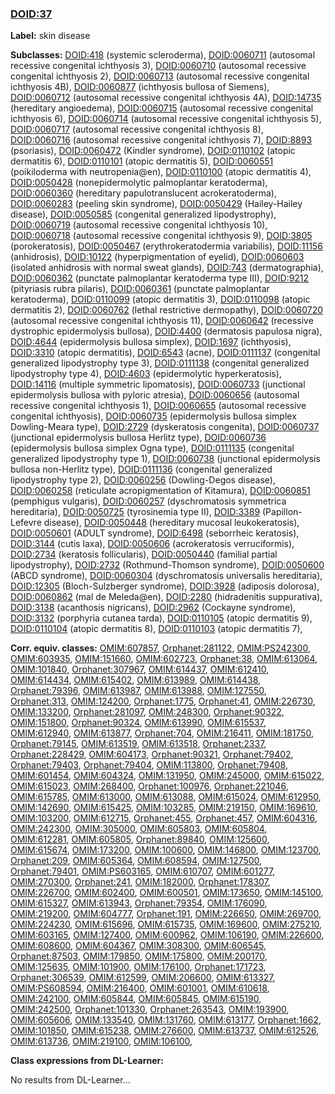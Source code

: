 
### [DOID:37](http://purl.obolibrary.org/obo/DOID_37)
**Label:** skin disease

**Subclasses:** [DOID:418](http://purl.obolibrary.org/obo/DOID_418) (systemic scleroderma), [DOID:0060711](http://purl.obolibrary.org/obo/DOID_0060711) (autosomal recessive congenital ichthyosis 3), [DOID:0060710](http://purl.obolibrary.org/obo/DOID_0060710) (autosomal recessive congenital ichthyosis 2), [DOID:0060713](http://purl.obolibrary.org/obo/DOID_0060713) (autosomal recessive congenital ichthyosis 4B), [DOID:0060877](http://purl.obolibrary.org/obo/DOID_0060877) (ichthyosis bullosa of Siemens), [DOID:0060712](http://purl.obolibrary.org/obo/DOID_0060712) (autosomal recessive congenital ichthyosis 4A), [DOID:14735](http://purl.obolibrary.org/obo/DOID_14735) (hereditary angioedema), [DOID:0060715](http://purl.obolibrary.org/obo/DOID_0060715) (autosomal recessive congenital ichthyosis 6), [DOID:0060714](http://purl.obolibrary.org/obo/DOID_0060714) (autosomal recessive congenital ichthyosis 5), [DOID:0060717](http://purl.obolibrary.org/obo/DOID_0060717) (autosomal recessive congenital ichthyosis 8), [DOID:0060716](http://purl.obolibrary.org/obo/DOID_0060716) (autosomal recessive congenital ichthyosis 7), [DOID:8893](http://purl.obolibrary.org/obo/DOID_8893) (psoriasis), [DOID:0060472](http://purl.obolibrary.org/obo/DOID_0060472) (Kindler syndrome), [DOID:0110102](http://purl.obolibrary.org/obo/DOID_0110102) (atopic dermatitis 6), [DOID:0110101](http://purl.obolibrary.org/obo/DOID_0110101) (atopic dermatitis 5), [DOID:0060551](http://purl.obolibrary.org/obo/DOID_0060551) (poikiloderma with neutropenia@en), [DOID:0110100](http://purl.obolibrary.org/obo/DOID_0110100) (atopic dermatitis 4), [DOID:0050428](http://purl.obolibrary.org/obo/DOID_0050428) (nonepidermolytic palmoplantar keratoderma), [DOID:0060360](http://purl.obolibrary.org/obo/DOID_0060360) (hereditary papulotranslucent acrokeratoderma), [DOID:0060283](http://purl.obolibrary.org/obo/DOID_0060283) (peeling skin syndrome), [DOID:0050429](http://purl.obolibrary.org/obo/DOID_0050429) (Hailey-Hailey disease), [DOID:0050585](http://purl.obolibrary.org/obo/DOID_0050585) (congenital generalized lipodystrophy), [DOID:0060719](http://purl.obolibrary.org/obo/DOID_0060719) (autosomal recessive congenital ichthyosis 10), [DOID:0060718](http://purl.obolibrary.org/obo/DOID_0060718) (autosomal recessive congenital ichthyosis 9), [DOID:3805](http://purl.obolibrary.org/obo/DOID_3805) (porokeratosis), [DOID:0050467](http://purl.obolibrary.org/obo/DOID_0050467) (erythrokeratodermia variabilis), [DOID:11156](http://purl.obolibrary.org/obo/DOID_11156) (anhidrosis), [DOID:10122](http://purl.obolibrary.org/obo/DOID_10122) (hyperpigmentation of eyelid), [DOID:0060603](http://purl.obolibrary.org/obo/DOID_0060603) (isolated anhidrosis with normal sweat glands), [DOID:743](http://purl.obolibrary.org/obo/DOID_743) (dermatographia), [DOID:0060362](http://purl.obolibrary.org/obo/DOID_0060362) (punctate palmoplantar keratoderma type III), [DOID:9212](http://purl.obolibrary.org/obo/DOID_9212) (pityriasis rubra pilaris), [DOID:0060361](http://purl.obolibrary.org/obo/DOID_0060361) (punctate palmoplantar keratoderma), [DOID:0110099](http://purl.obolibrary.org/obo/DOID_0110099) (atopic dermatitis 3), [DOID:0110098](http://purl.obolibrary.org/obo/DOID_0110098) (atopic dermatitis 2), [DOID:0060762](http://purl.obolibrary.org/obo/DOID_0060762) (lethal restrictive dermopathy), [DOID:0060720](http://purl.obolibrary.org/obo/DOID_0060720) (autosomal recessive congenital ichthyosis 11), [DOID:0060642](http://purl.obolibrary.org/obo/DOID_0060642) (recessive dystrophic epidermolysis bullosa), [DOID:4400](http://purl.obolibrary.org/obo/DOID_4400) (dermatosis papulosa nigra), [DOID:4644](http://purl.obolibrary.org/obo/DOID_4644) (epidermolysis bullosa simplex), [DOID:1697](http://purl.obolibrary.org/obo/DOID_1697) (ichthyosis), [DOID:3310](http://purl.obolibrary.org/obo/DOID_3310) (atopic dermatitis), [DOID:6543](http://purl.obolibrary.org/obo/DOID_6543) (acne), [DOID:0111137](http://purl.obolibrary.org/obo/DOID_0111137) (congenital generalized lipodystrophy type 3), [DOID:0111138](http://purl.obolibrary.org/obo/DOID_0111138) (congenital generalized lipodystrophy type 4), [DOID:4603](http://purl.obolibrary.org/obo/DOID_4603) (epidermolytic hyperkeratosis), [DOID:14116](http://purl.obolibrary.org/obo/DOID_14116) (multiple symmetric lipomatosis), [DOID:0060733](http://purl.obolibrary.org/obo/DOID_0060733) (junctional epidermolysis bullosa with pyloric atresia), [DOID:0060656](http://purl.obolibrary.org/obo/DOID_0060656) (autosomal recessive congenital ichthyosis 1), [DOID:0060655](http://purl.obolibrary.org/obo/DOID_0060655) (autosomal recessive congenital ichthyosis), [DOID:0060735](http://purl.obolibrary.org/obo/DOID_0060735) (epidermolysis bullosa simplex Dowling-Meara type), [DOID:2729](http://purl.obolibrary.org/obo/DOID_2729) (dyskeratosis congenita), [DOID:0060737](http://purl.obolibrary.org/obo/DOID_0060737) (junctional epidermolysis bullosa Herlitz type), [DOID:0060736](http://purl.obolibrary.org/obo/DOID_0060736) (epidermolysis bullosa simplex Ogna type), [DOID:0111135](http://purl.obolibrary.org/obo/DOID_0111135) (congenital generalized lipodystrophy type 1), [DOID:0060738](http://purl.obolibrary.org/obo/DOID_0060738) (junctional epidermolysis bullosa non-Herlitz type), [DOID:0111136](http://purl.obolibrary.org/obo/DOID_0111136) (congenital generalized lipodystrophy type 2), [DOID:0060256](http://purl.obolibrary.org/obo/DOID_0060256) (Dowling-Degos disease), [DOID:0060258](http://purl.obolibrary.org/obo/DOID_0060258) (reticulate acropigmentation of Kitamura), [DOID:0060851](http://purl.obolibrary.org/obo/DOID_0060851) (pemphigus vulgaris), [DOID:0060257](http://purl.obolibrary.org/obo/DOID_0060257) (dyschromatosis symmetrica hereditaria), [DOID:0050725](http://purl.obolibrary.org/obo/DOID_0050725) (tyrosinemia type II), [DOID:3389](http://purl.obolibrary.org/obo/DOID_3389) (Papillon-Lefevre disease), [DOID:0050448](http://purl.obolibrary.org/obo/DOID_0050448) (hereditary mucosal leukokeratosis), [DOID:0050601](http://purl.obolibrary.org/obo/DOID_0050601) (ADULT syndrome), [DOID:6498](http://purl.obolibrary.org/obo/DOID_6498) (seborrheic keratosis), [DOID:3144](http://purl.obolibrary.org/obo/DOID_3144) (cutis laxa), [DOID:0050606](http://purl.obolibrary.org/obo/DOID_0050606) (acrokeratosis verruciformis), [DOID:2734](http://purl.obolibrary.org/obo/DOID_2734) (keratosis follicularis), [DOID:0050440](http://purl.obolibrary.org/obo/DOID_0050440) (familial partial lipodystrophy), [DOID:2732](http://purl.obolibrary.org/obo/DOID_2732) (Rothmund-Thomson syndrome), [DOID:0050600](http://purl.obolibrary.org/obo/DOID_0050600) (ABCD syndrome), [DOID:0060304](http://purl.obolibrary.org/obo/DOID_0060304) (dyschromatosis universalis hereditaria), [DOID:12305](http://purl.obolibrary.org/obo/DOID_12305) (Bloch-Sulzberger syndrome), [DOID:3928](http://purl.obolibrary.org/obo/DOID_3928) (adiposis dolorosa), [DOID:0060862](http://purl.obolibrary.org/obo/DOID_0060862) (mal de Meleda@en), [DOID:2280](http://purl.obolibrary.org/obo/DOID_2280) (hidradenitis suppurativa), [DOID:3138](http://purl.obolibrary.org/obo/DOID_3138) (acanthosis nigricans), [DOID:2962](http://purl.obolibrary.org/obo/DOID_2962) (Cockayne syndrome), [DOID:3132](http://purl.obolibrary.org/obo/DOID_3132) (porphyria cutanea tarda), [DOID:0110105](http://purl.obolibrary.org/obo/DOID_0110105) (atopic dermatitis 9), [DOID:0110104](http://purl.obolibrary.org/obo/DOID_0110104) (atopic dermatitis 8), [DOID:0110103](http://purl.obolibrary.org/obo/DOID_0110103) (atopic dermatitis 7), 

**Corr. equiv. classes:** [OMIM:607857](http://purl.obolibrary.org/obo/OMIM_607857), [Orphanet:281122](http://www.orpha.net/ORDO/Orphanet_281122), [OMIM:PS242300](http://purl.obolibrary.org/obo/OMIM_PS242300), [OMIM:603935](http://purl.obolibrary.org/obo/OMIM_603935), [OMIM:151660](http://purl.obolibrary.org/obo/OMIM_151660), [OMIM:602723](http://purl.obolibrary.org/obo/OMIM_602723), [Orphanet:38](http://www.orpha.net/ORDO/Orphanet_38), [OMIM:613064](http://purl.obolibrary.org/obo/OMIM_613064), [OMIM:101840](http://purl.obolibrary.org/obo/OMIM_101840), [Orphanet:307967](http://www.orpha.net/ORDO/Orphanet_307967), [OMIM:614437](http://purl.obolibrary.org/obo/OMIM_614437), [OMIM:612410](http://purl.obolibrary.org/obo/OMIM_612410), [OMIM:614434](http://purl.obolibrary.org/obo/OMIM_614434), [OMIM:615402](http://purl.obolibrary.org/obo/OMIM_615402), [OMIM:613989](http://purl.obolibrary.org/obo/OMIM_613989), [OMIM:614438](http://purl.obolibrary.org/obo/OMIM_614438), [Orphanet:79396](http://www.orpha.net/ORDO/Orphanet_79396), [OMIM:613987](http://purl.obolibrary.org/obo/OMIM_613987), [OMIM:613988](http://purl.obolibrary.org/obo/OMIM_613988), [OMIM:127550](http://purl.obolibrary.org/obo/OMIM_127550), [Orphanet:313](http://www.orpha.net/ORDO/Orphanet_313), [OMIM:124200](http://purl.obolibrary.org/obo/OMIM_124200), [Orphanet:1775](http://www.orpha.net/ORDO/Orphanet_1775), [Orphanet:41](http://www.orpha.net/ORDO/Orphanet_41), [OMIM:226730](http://purl.obolibrary.org/obo/OMIM_226730), [OMIM:133200](http://purl.obolibrary.org/obo/OMIM_133200), [Orphanet:281097](http://www.orpha.net/ORDO/Orphanet_281097), [OMIM:248300](http://purl.obolibrary.org/obo/OMIM_248300), [Orphanet:90322](http://www.orpha.net/ORDO/Orphanet_90322), [OMIM:151800](http://purl.obolibrary.org/obo/OMIM_151800), [Orphanet:90324](http://www.orpha.net/ORDO/Orphanet_90324), [OMIM:613990](http://purl.obolibrary.org/obo/OMIM_613990), [OMIM:615537](http://purl.obolibrary.org/obo/OMIM_615537), [OMIM:612940](http://purl.obolibrary.org/obo/OMIM_612940), [OMIM:613877](http://purl.obolibrary.org/obo/OMIM_613877), [Orphanet:704](http://www.orpha.net/ORDO/Orphanet_704), [OMIM:216411](http://purl.obolibrary.org/obo/OMIM_216411), [OMIM:181750](http://purl.obolibrary.org/obo/OMIM_181750), [Orphanet:79145](http://www.orpha.net/ORDO/Orphanet_79145), [OMIM:613519](http://purl.obolibrary.org/obo/OMIM_613519), [OMIM:613518](http://purl.obolibrary.org/obo/OMIM_613518), [Orphanet:2337](http://www.orpha.net/ORDO/Orphanet_2337), [Orphanet:228429](http://www.orpha.net/ORDO/Orphanet_228429), [OMIM:604173](http://purl.obolibrary.org/obo/OMIM_604173), [Orphanet:90321](http://www.orpha.net/ORDO/Orphanet_90321), [Orphanet:79402](http://www.orpha.net/ORDO/Orphanet_79402), [Orphanet:79403](http://www.orpha.net/ORDO/Orphanet_79403), [Orphanet:79404](http://www.orpha.net/ORDO/Orphanet_79404), [OMIM:113800](http://purl.obolibrary.org/obo/OMIM_113800), [Orphanet:79408](http://www.orpha.net/ORDO/Orphanet_79408), [OMIM:601454](http://purl.obolibrary.org/obo/OMIM_601454), [OMIM:604324](http://purl.obolibrary.org/obo/OMIM_604324), [OMIM:131950](http://purl.obolibrary.org/obo/OMIM_131950), [OMIM:245000](http://purl.obolibrary.org/obo/OMIM_245000), [OMIM:615022](http://purl.obolibrary.org/obo/OMIM_615022), [OMIM:615023](http://purl.obolibrary.org/obo/OMIM_615023), [OMIM:268400](http://purl.obolibrary.org/obo/OMIM_268400), [Orphanet:100976](http://www.orpha.net/ORDO/Orphanet_100976), [Orphanet:221046](http://www.orpha.net/ORDO/Orphanet_221046), [OMIM:615785](http://purl.obolibrary.org/obo/OMIM_615785), [OMIM:613000](http://purl.obolibrary.org/obo/OMIM_613000), [OMIM:613088](http://purl.obolibrary.org/obo/OMIM_613088), [OMIM:615024](http://purl.obolibrary.org/obo/OMIM_615024), [OMIM:612950](http://purl.obolibrary.org/obo/OMIM_612950), [OMIM:142690](http://purl.obolibrary.org/obo/OMIM_142690), [OMIM:615425](http://purl.obolibrary.org/obo/OMIM_615425), [OMIM:103285](http://purl.obolibrary.org/obo/OMIM_103285), [OMIM:219150](http://purl.obolibrary.org/obo/OMIM_219150), [OMIM:169610](http://purl.obolibrary.org/obo/OMIM_169610), [OMIM:103200](http://purl.obolibrary.org/obo/OMIM_103200), [OMIM:612715](http://purl.obolibrary.org/obo/OMIM_612715), [Orphanet:455](http://www.orpha.net/ORDO/Orphanet_455), [Orphanet:457](http://www.orpha.net/ORDO/Orphanet_457), [OMIM:604316](http://purl.obolibrary.org/obo/OMIM_604316), [OMIM:242300](http://purl.obolibrary.org/obo/OMIM_242300), [OMIM:305000](http://purl.obolibrary.org/obo/OMIM_305000), [OMIM:605803](http://purl.obolibrary.org/obo/OMIM_605803), [OMIM:605804](http://purl.obolibrary.org/obo/OMIM_605804), [OMIM:612281](http://purl.obolibrary.org/obo/OMIM_612281), [OMIM:605805](http://purl.obolibrary.org/obo/OMIM_605805), [Orphanet:89840](http://www.orpha.net/ORDO/Orphanet_89840), [OMIM:125600](http://purl.obolibrary.org/obo/OMIM_125600), [OMIM:615674](http://purl.obolibrary.org/obo/OMIM_615674), [OMIM:173200](http://purl.obolibrary.org/obo/OMIM_173200), [OMIM:100600](http://purl.obolibrary.org/obo/OMIM_100600), [OMIM:146800](http://purl.obolibrary.org/obo/OMIM_146800), [OMIM:123700](http://purl.obolibrary.org/obo/OMIM_123700), [Orphanet:209](http://www.orpha.net/ORDO/Orphanet_209), [OMIM:605364](http://purl.obolibrary.org/obo/OMIM_605364), [OMIM:608594](http://purl.obolibrary.org/obo/OMIM_608594), [OMIM:127500](http://purl.obolibrary.org/obo/OMIM_127500), [Orphanet:79401](http://www.orpha.net/ORDO/Orphanet_79401), [OMIM:PS603165](http://purl.obolibrary.org/obo/OMIM_PS603165), [OMIM:610707](http://purl.obolibrary.org/obo/OMIM_610707), [OMIM:601277](http://purl.obolibrary.org/obo/OMIM_601277), [OMIM:270300](http://purl.obolibrary.org/obo/OMIM_270300), [Orphanet:241](http://www.orpha.net/ORDO/Orphanet_241), [OMIM:182000](http://purl.obolibrary.org/obo/OMIM_182000), [Orphanet:178307](http://www.orpha.net/ORDO/Orphanet_178307), [OMIM:226700](http://purl.obolibrary.org/obo/OMIM_226700), [OMIM:602400](http://purl.obolibrary.org/obo/OMIM_602400), [OMIM:600501](http://purl.obolibrary.org/obo/OMIM_600501), [OMIM:173650](http://purl.obolibrary.org/obo/OMIM_173650), [OMIM:145100](http://purl.obolibrary.org/obo/OMIM_145100), [OMIM:615327](http://purl.obolibrary.org/obo/OMIM_615327), [OMIM:613943](http://purl.obolibrary.org/obo/OMIM_613943), [Orphanet:79354](http://www.orpha.net/ORDO/Orphanet_79354), [OMIM:176090](http://purl.obolibrary.org/obo/OMIM_176090), [OMIM:219200](http://purl.obolibrary.org/obo/OMIM_219200), [OMIM:604777](http://purl.obolibrary.org/obo/OMIM_604777), [Orphanet:191](http://www.orpha.net/ORDO/Orphanet_191), [OMIM:226650](http://purl.obolibrary.org/obo/OMIM_226650), [OMIM:269700](http://purl.obolibrary.org/obo/OMIM_269700), [OMIM:224230](http://purl.obolibrary.org/obo/OMIM_224230), [OMIM:615696](http://purl.obolibrary.org/obo/OMIM_615696), [OMIM:615735](http://purl.obolibrary.org/obo/OMIM_615735), [OMIM:169600](http://purl.obolibrary.org/obo/OMIM_169600), [OMIM:275210](http://purl.obolibrary.org/obo/OMIM_275210), [OMIM:603165](http://purl.obolibrary.org/obo/OMIM_603165), [OMIM:127400](http://purl.obolibrary.org/obo/OMIM_127400), [OMIM:600962](http://purl.obolibrary.org/obo/OMIM_600962), [OMIM:106190](http://purl.obolibrary.org/obo/OMIM_106190), [OMIM:226600](http://purl.obolibrary.org/obo/OMIM_226600), [OMIM:608600](http://purl.obolibrary.org/obo/OMIM_608600), [OMIM:604367](http://purl.obolibrary.org/obo/OMIM_604367), [OMIM:308300](http://purl.obolibrary.org/obo/OMIM_308300), [OMIM:606545](http://purl.obolibrary.org/obo/OMIM_606545), [Orphanet:87503](http://www.orpha.net/ORDO/Orphanet_87503), [OMIM:179850](http://purl.obolibrary.org/obo/OMIM_179850), [OMIM:175800](http://purl.obolibrary.org/obo/OMIM_175800), [OMIM:200170](http://purl.obolibrary.org/obo/OMIM_200170), [OMIM:125635](http://purl.obolibrary.org/obo/OMIM_125635), [OMIM:101900](http://purl.obolibrary.org/obo/OMIM_101900), [OMIM:176100](http://purl.obolibrary.org/obo/OMIM_176100), [Orphanet:171723](http://www.orpha.net/ORDO/Orphanet_171723), [Orphanet:306539](http://www.orpha.net/ORDO/Orphanet_306539), [OMIM:612599](http://purl.obolibrary.org/obo/OMIM_612599), [OMIM:206600](http://purl.obolibrary.org/obo/OMIM_206600), [OMIM:613327](http://purl.obolibrary.org/obo/OMIM_613327), [OMIM:PS608594](http://purl.obolibrary.org/obo/OMIM_PS608594), [OMIM:216400](http://purl.obolibrary.org/obo/OMIM_216400), [OMIM:601001](http://purl.obolibrary.org/obo/OMIM_601001), [OMIM:610618](http://purl.obolibrary.org/obo/OMIM_610618), [OMIM:242100](http://purl.obolibrary.org/obo/OMIM_242100), [OMIM:605844](http://purl.obolibrary.org/obo/OMIM_605844), [OMIM:605845](http://purl.obolibrary.org/obo/OMIM_605845), [OMIM:615190](http://purl.obolibrary.org/obo/OMIM_615190), [OMIM:242500](http://purl.obolibrary.org/obo/OMIM_242500), [Orphanet:101330](http://www.orpha.net/ORDO/Orphanet_101330), [Orphanet:263543](http://www.orpha.net/ORDO/Orphanet_263543), [OMIM:193900](http://purl.obolibrary.org/obo/OMIM_193900), [OMIM:605606](http://purl.obolibrary.org/obo/OMIM_605606), [OMIM:133540](http://purl.obolibrary.org/obo/OMIM_133540), [OMIM:131760](http://purl.obolibrary.org/obo/OMIM_131760), [OMIM:613177](http://purl.obolibrary.org/obo/OMIM_613177), [Orphanet:1662](http://www.orpha.net/ORDO/Orphanet_1662), [OMIM:101850](http://purl.obolibrary.org/obo/OMIM_101850), [OMIM:615238](http://purl.obolibrary.org/obo/OMIM_615238), [OMIM:276600](http://purl.obolibrary.org/obo/OMIM_276600), [OMIM:613737](http://purl.obolibrary.org/obo/OMIM_613737), [OMIM:612526](http://purl.obolibrary.org/obo/OMIM_612526), [OMIM:613736](http://purl.obolibrary.org/obo/OMIM_613736), [OMIM:219100](http://purl.obolibrary.org/obo/OMIM_219100), [OMIM:106100](http://purl.obolibrary.org/obo/OMIM_106100), 

**Class expressions from DL-Learner:**

No results from DL-Learner...



